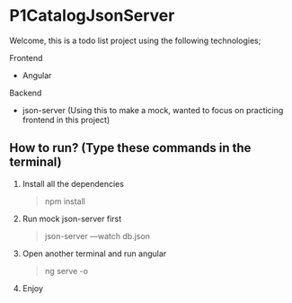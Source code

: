 # P1CatalogJsonServer

Welcome, this is a todo list project using the following technologies;

Frontend
- Angular

Backend
- json-server (Using this to make a mock, wanted to focus on practicing frontend in this project)



## How to run? (Type these commands in the terminal)

1. Install all the dependencies

   > npm install

2. Run mock json-server first

   > json-server —watch db.json

3. Open another terminal and run angular

   > ng serve -o

4. Enjoy

